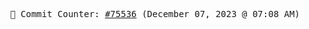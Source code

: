 <p align="center">
    <samp>
        📮 Commit Counter: <a href="https://github.com/Javascript-void0/Javascript-void0/commits/main">#75536</a> (December 07, 2023 @ 07:08 AM)
    </samp>
</p>